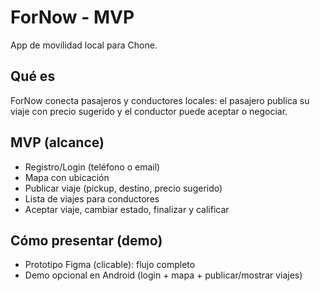 # ForNow - MVP
App de movilidad local para Chone.

## Qué es
ForNow conecta pasajeros y conductores locales: el pasajero publica su viaje con precio sugerido y el conductor puede aceptar o negociar.

## MVP (alcance)
- Registro/Login (teléfono o email)
- Mapa con ubicación
- Publicar viaje (pickup, destino, precio sugerido)
- Lista de viajes para conductores
- Aceptar viaje, cambiar estado, finalizar y calificar

## Cómo presentar (demo)
- Prototipo Figma (clicable): flujo completo
- Demo opcional en Android (login + mapa + publicar/mostrar viajes)
